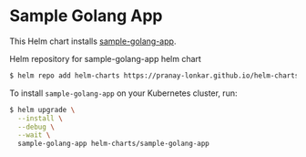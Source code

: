 # Sample Golang App

This Helm chart installs [sample-golang-app](https://hub.docker.com/r/pranaylonkar19/sample-golang-app).

Helm repository for sample-golang-app helm chart

```bash
$ helm repo add helm-charts https://pranay-lonkar.github.io/helm-charts
```

To install `sample-golang-app` on your Kubernetes cluster, run:

```bash
$ helm upgrade \
  --install \
  --debug \
  --wait \
  sample-golang-app helm-charts/sample-golang-app
```
